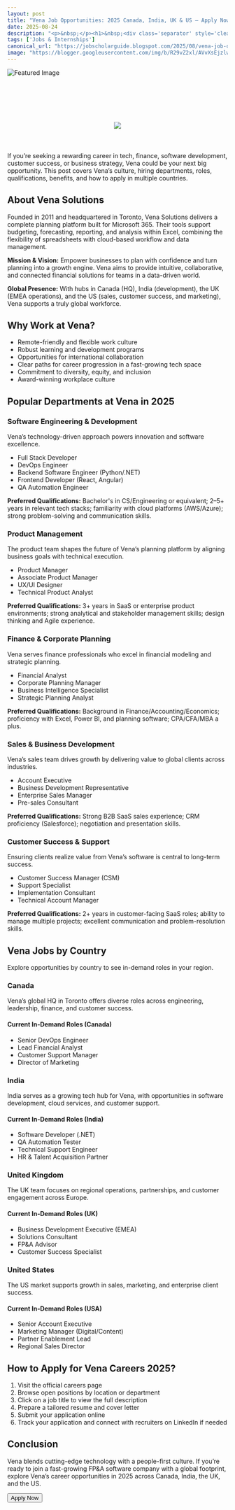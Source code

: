 ```yaml
---
layout: post
title: "Vena Job Opportunities: 2025 Canada, India, UK & US — Apply Now"
date: 2025-08-24
description: "<p>&nbsp;</p><h1>&nbsp;<div class='separator' style='clear: both; text-align: center;'><a href='https://blogger.googleusercontent.com/img/b/R29vZ2xl/AVvXsEjzlw35tob8gVUoOG6KhgSLhhbo8Iyvgrae9m8Xd5CZhuEEq96P-qtkqE9ofAUgU7B6G0eoRRJ7MK-e0GdIbFdYlOiVdcoqetSt1WfLvmLUdarAKw5uGlxXXOk8soTvAIM3mbZ-3nK6vyhVKRRjbOIDxT9FYgNrpsT75cK2xLd6wMxbACg5zKhqlAI98OJi/s900/1000289688.jpg' style='margin-left: 1em; margin-right: 1em;'><img border='0' src='https://blogger.googleusercontent.com/img/b/R29vZ2xl/AVvXsEjzlw35tob8gVUoOG6KhgSLhhbo8Iyvgrae9m8Xd5CZhuEEq96P-qtkqE9ofAUgU7B6G0eoRRJ7MK-e0GdIbFdYlOiVdcoqetSt1WfLvmLUdarAKw5uGlxXXOk8soTvAIM3mbZ-3nK6vyhVKRRjbOIDxT9FYgNrpsT75cK2xLd6wMxbACg5zKhqlAI98OJi/s16000/1000289688.jpg' /></a></div><br /></h1><p>If you’re seeking a rewarding career in tech, finance, software development, customer success, or business strategy, Vena could be your next big opportunity. This post covers Vena’s culture, hiring departments, roles, qualifications, benefits, and how to apply in multiple countries.</p><h2>About Vena Solutions</h2><p>Founded in 2011 and headquartered in Toronto, Vena Solutions delivers a complete planning platform built for Microsoft 365. Their tools support budgeting, forecasting, reporting, and analysis within Excel, combining the flexibility of spreadsheets with cloud-based workflow and data management.</p><p><strong>Mission &amp; Vision:</strong>&nbsp;Empower businesses to plan with confidence and turn planning into a growth engine. Vena aims to provide intuitive, collaborative, and connected financial solutions for teams in a data-driven world.</p><p><strong>Global Presence:</strong>&nbsp;With hubs in Canada (HQ), India (development), the UK (EMEA operations), and the US (sales, customer success, and marketing), Vena supports a truly global workforce.</p><h2>Why Work at Vena?</h2><ul><li>Remote-friendly and flexible work culture</li><li>Robust learning and development programs</li><li>Opportunities for international collaboration</li><li>Clear paths for career progression in a fast-growing tech space</li><li>Commitment to diversity, equity, and inclusion</li><li>Award-winning workplace culture</li></ul><h2>Popular Departments at Vena in 2025</h2><h3>Software Engineering &amp; Development</h3><p>Vena’s technology-driven approach powers innovation and software excellence.</p><ul><li>Full Stack Developer</li><li>DevOps Engineer</li><li>Backend Software Engineer (Python/.NET)</li><li>Frontend Developer (React, Angular)</li><li>QA Automation Engineer</li></ul><p><strong>Preferred Qualifications:</strong>&nbsp;Bachelor's in CS/Engineering or equivalent; 2–5+ years in relevant tech stacks; familiarity with cloud platforms (AWS/Azure); strong problem-solving and communication skills.</p><h3>Product Management</h3><p>The product team shapes the future of Vena’s planning platform by aligning business goals with technical execution.</p><ul><li>Product Manager</li><li>Associate Product Manager</li><li>UX/UI Designer</li><li>Technical Product Analyst</li></ul><p><strong>Preferred Qualifications:</strong>&nbsp;3+ years in SaaS or enterprise product environments; strong analytical and stakeholder management skills; design thinking and Agile experience.</p><h3>Finance &amp; Corporate Planning</h3><p>Vena serves finance professionals who excel in financial modeling and strategic planning.</p><ul><li>Financial Analyst</li><li>Corporate Planning Manager</li><li>Business Intelligence Specialist</li><li>Strategic Planning Analyst</li></ul><p><strong>Preferred Qualifications:</strong>&nbsp;Background in Finance/Accounting/Economics; proficiency with Excel, Power BI, and planning software; CPA/CFA/MBA a plus.</p><h3>Sales &amp; Business Development</h3><p>Vena’s sales team drives growth by delivering value to global clients across industries.</p><ul><li>Account Executive</li><li>Business Development Representative</li><li>Enterprise Sales Manager</li><li>Pre-sales Consultant</li></ul><p><strong>Preferred Qualifications:</strong>&nbsp;Strong B2B SaaS sales experience; CRM proficiency (Salesforce); negotiation and presentation skills.</p><h3>Customer Success &amp; Support</h3><p>Ensuring clients realize value from Vena’s software is central to long-term success.</p><ul><li>Customer Success Manager (CSM)</li><li>Support Specialist</li><li>Implementation Consultant</li><li>Technical Account Manager</li></ul><p><strong>Preferred Qualifications:</strong>&nbsp;2+ years in customer-facing SaaS roles; ability to manage multiple projects; excellent communication and problem-resolution skills.</p><h2>Vena Jobs by Country</h2><p>Explore opportunities by country to see in-demand roles in your region.</p><h3>Canada</h3><p>Vena’s global HQ in Toronto offers diverse roles across engineering, leadership, finance, and customer success.</p><h4>Current In-Demand Roles (Canada)</h4><ul><li>Senior DevOps Engineer</li><li>Lead Financial Analyst</li><li>Customer Support Manager</li><li>Director of Marketing</li></ul><h3>India</h3><p>India serves as a growing tech hub for Vena, with opportunities in software development, cloud services, and customer support.</p><h4>Current In-Demand Roles (India)</h4><ul><li>Software Developer (.NET)</li><li>QA Automation Tester</li><li>Technical Support Engineer</li><li>HR &amp; Talent Acquisition Partner</li></ul><h3>United Kingdom</h3><p>The UK team focuses on regional operations, partnerships, and customer engagement across Europe.</p><h4>Current In-Demand Roles (UK)</h4><ul><li>Business Development Executive (EMEA)</li><li>Solutions Consultant</li><li>FP&amp;A Advisor</li><li>Customer Success Specialist</li></ul><h3>United States</h3><p>The US market supports growth in sales, marketing, and enterprise client success.</p><h4>Current In-Demand Roles (USA)</h4><ul><li>Senior Account Executive</li><li>Marketing Manager (Digital/Content)</li><li>Partner Enablement Lead</li><li>Regional Sales Director</li></ul><h2>How to Apply for Vena Careers 2025?</h2><ol><li>Visit the official careers page</li><li>Browse open positions by location or department</li><li>Click on a job title to view the full description</li><li>Prepare a tailored resume and cover letter</li><li>Submit your application online</li><li>Track your application and connect with recruiters on LinkedIn if needed</li></ol><h2>Conclusion</h2><p>Vena blends cutting-edge technology with a people-first culture. If you’re ready to join a fast-growing FP&amp;A software company with a global footprint, explore Vena’s career opportunities in 2025 across Canada, India, the UK, and the US.</p><div class='apply-btn-wrapper'><button class='apply-btn'>Apply Now</button></div>"
tags: ['Jobs & Internships']
canonical_url: "https://jobscholarguide.blogspot.com/2025/08/vena-job-opportunities-2025-canada.html"
image: "https://blogger.googleusercontent.com/img/b/R29vZ2xl/AVvXsEjzlw35tob8gVUoOG6KhgSLhhbo8Iyvgrae9m8Xd5CZhuEEq96P-qtkqE9ofAUgU7B6G0eoRRJ7MK-e0GdIbFdYlOiVdcoqetSt1WfLvmLUdarAKw5uGlxXXOk8soTvAIM3mbZ-3nK6vyhVKRRjbOIDxT9FYgNrpsT75cK2xLd6wMxbACg5zKhqlAI98OJi/s72-c/1000289688.jpg"
---
```


![Featured Image](https://blogger.googleusercontent.com/img/b/R29vZ2xl/AVvXsEjzlw35tob8gVUoOG6KhgSLhhbo8Iyvgrae9m8Xd5CZhuEEq96P-qtkqE9ofAUgU7B6G0eoRRJ7MK-e0GdIbFdYlOiVdcoqetSt1WfLvmLUdarAKw5uGlxXXOk8soTvAIM3mbZ-3nK6vyhVKRRjbOIDxT9FYgNrpsT75cK2xLd6wMxbACg5zKhqlAI98OJi/s72-c/1000289688.jpg)

<p>&nbsp;</p><h1>&nbsp;<div class='separator' style='clear: both; text-align: center;'><a href='https://blogger.googleusercontent.com/img/b/R29vZ2xl/AVvXsEjzlw35tob8gVUoOG6KhgSLhhbo8Iyvgrae9m8Xd5CZhuEEq96P-qtkqE9ofAUgU7B6G0eoRRJ7MK-e0GdIbFdYlOiVdcoqetSt1WfLvmLUdarAKw5uGlxXXOk8soTvAIM3mbZ-3nK6vyhVKRRjbOIDxT9FYgNrpsT75cK2xLd6wMxbACg5zKhqlAI98OJi/s900/1000289688.jpg' style='margin-left: 1em; margin-right: 1em;'><img border='0' src='https://blogger.googleusercontent.com/img/b/R29vZ2xl/AVvXsEjzlw35tob8gVUoOG6KhgSLhhbo8Iyvgrae9m8Xd5CZhuEEq96P-qtkqE9ofAUgU7B6G0eoRRJ7MK-e0GdIbFdYlOiVdcoqetSt1WfLvmLUdarAKw5uGlxXXOk8soTvAIM3mbZ-3nK6vyhVKRRjbOIDxT9FYgNrpsT75cK2xLd6wMxbACg5zKhqlAI98OJi/s16000/1000289688.jpg' /></a></div><br /></h1><p>If you’re seeking a rewarding career in tech, finance, software development, customer success, or business strategy, Vena could be your next big opportunity. This post covers Vena’s culture, hiring departments, roles, qualifications, benefits, and how to apply in multiple countries.</p><h2>About Vena Solutions</h2><p>Founded in 2011 and headquartered in Toronto, Vena Solutions delivers a complete planning platform built for Microsoft 365. Their tools support budgeting, forecasting, reporting, and analysis within Excel, combining the flexibility of spreadsheets with cloud-based workflow and data management.</p><p><strong>Mission &amp; Vision:</strong>&nbsp;Empower businesses to plan with confidence and turn planning into a growth engine. Vena aims to provide intuitive, collaborative, and connected financial solutions for teams in a data-driven world.</p><p><strong>Global Presence:</strong>&nbsp;With hubs in Canada (HQ), India (development), the UK (EMEA operations), and the US (sales, customer success, and marketing), Vena supports a truly global workforce.</p><h2>Why Work at Vena?</h2><ul><li>Remote-friendly and flexible work culture</li><li>Robust learning and development programs</li><li>Opportunities for international collaboration</li><li>Clear paths for career progression in a fast-growing tech space</li><li>Commitment to diversity, equity, and inclusion</li><li>Award-winning workplace culture</li></ul><h2>Popular Departments at Vena in 2025</h2><h3>Software Engineering &amp; Development</h3><p>Vena’s technology-driven approach powers innovation and software excellence.</p><ul><li>Full Stack Developer</li><li>DevOps Engineer</li><li>Backend Software Engineer (Python/.NET)</li><li>Frontend Developer (React, Angular)</li><li>QA Automation Engineer</li></ul><p><strong>Preferred Qualifications:</strong>&nbsp;Bachelor's in CS/Engineering or equivalent; 2–5+ years in relevant tech stacks; familiarity with cloud platforms (AWS/Azure); strong problem-solving and communication skills.</p><h3>Product Management</h3><p>The product team shapes the future of Vena’s planning platform by aligning business goals with technical execution.</p><ul><li>Product Manager</li><li>Associate Product Manager</li><li>UX/UI Designer</li><li>Technical Product Analyst</li></ul><p><strong>Preferred Qualifications:</strong>&nbsp;3+ years in SaaS or enterprise product environments; strong analytical and stakeholder management skills; design thinking and Agile experience.</p><h3>Finance &amp; Corporate Planning</h3><p>Vena serves finance professionals who excel in financial modeling and strategic planning.</p><ul><li>Financial Analyst</li><li>Corporate Planning Manager</li><li>Business Intelligence Specialist</li><li>Strategic Planning Analyst</li></ul><p><strong>Preferred Qualifications:</strong>&nbsp;Background in Finance/Accounting/Economics; proficiency with Excel, Power BI, and planning software; CPA/CFA/MBA a plus.</p><h3>Sales &amp; Business Development</h3><p>Vena’s sales team drives growth by delivering value to global clients across industries.</p><ul><li>Account Executive</li><li>Business Development Representative</li><li>Enterprise Sales Manager</li><li>Pre-sales Consultant</li></ul><p><strong>Preferred Qualifications:</strong>&nbsp;Strong B2B SaaS sales experience; CRM proficiency (Salesforce); negotiation and presentation skills.</p><h3>Customer Success &amp; Support</h3><p>Ensuring clients realize value from Vena’s software is central to long-term success.</p><ul><li>Customer Success Manager (CSM)</li><li>Support Specialist</li><li>Implementation Consultant</li><li>Technical Account Manager</li></ul><p><strong>Preferred Qualifications:</strong>&nbsp;2+ years in customer-facing SaaS roles; ability to manage multiple projects; excellent communication and problem-resolution skills.</p><h2>Vena Jobs by Country</h2><p>Explore opportunities by country to see in-demand roles in your region.</p><h3>Canada</h3><p>Vena’s global HQ in Toronto offers diverse roles across engineering, leadership, finance, and customer success.</p><h4>Current In-Demand Roles (Canada)</h4><ul><li>Senior DevOps Engineer</li><li>Lead Financial Analyst</li><li>Customer Support Manager</li><li>Director of Marketing</li></ul><h3>India</h3><p>India serves as a growing tech hub for Vena, with opportunities in software development, cloud services, and customer support.</p><h4>Current In-Demand Roles (India)</h4><ul><li>Software Developer (.NET)</li><li>QA Automation Tester</li><li>Technical Support Engineer</li><li>HR &amp; Talent Acquisition Partner</li></ul><h3>United Kingdom</h3><p>The UK team focuses on regional operations, partnerships, and customer engagement across Europe.</p><h4>Current In-Demand Roles (UK)</h4><ul><li>Business Development Executive (EMEA)</li><li>Solutions Consultant</li><li>FP&amp;A Advisor</li><li>Customer Success Specialist</li></ul><h3>United States</h3><p>The US market supports growth in sales, marketing, and enterprise client success.</p><h4>Current In-Demand Roles (USA)</h4><ul><li>Senior Account Executive</li><li>Marketing Manager (Digital/Content)</li><li>Partner Enablement Lead</li><li>Regional Sales Director</li></ul><h2>How to Apply for Vena Careers 2025?</h2><ol><li>Visit the official careers page</li><li>Browse open positions by location or department</li><li>Click on a job title to view the full description</li><li>Prepare a tailored resume and cover letter</li><li>Submit your application online</li><li>Track your application and connect with recruiters on LinkedIn if needed</li></ol><h2>Conclusion</h2><p>Vena blends cutting-edge technology with a people-first culture. If you’re ready to join a fast-growing FP&amp;A software company with a global footprint, explore Vena’s career opportunities in 2025 across Canada, India, the UK, and the US.</p><div class='apply-btn-wrapper'><button class='apply-btn'>Apply Now</button></div>

<!--more-->

